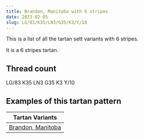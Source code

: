 ```yaml
---
title: Brandon, Manitoba with 6 stripes
date: 2023-02-05
slug: LG/83/K35/LN3/G35/K3/Y/10
---
```

This is a list of all the tartan sett variants with 6 stripes.

It is a 6 stripes tartan.


## Thread count
LG/83 K35 LN3 G35 K3 Y/10

## Examples of this tartan pattern

| Tartan Variants |
|---------------|
| [Brandon, Manitoba](/variants/lg/83/k35/ln3/g35/k3/y/10-g008000-k000000-lg908000-lne0e0e0-yf0c000)||
